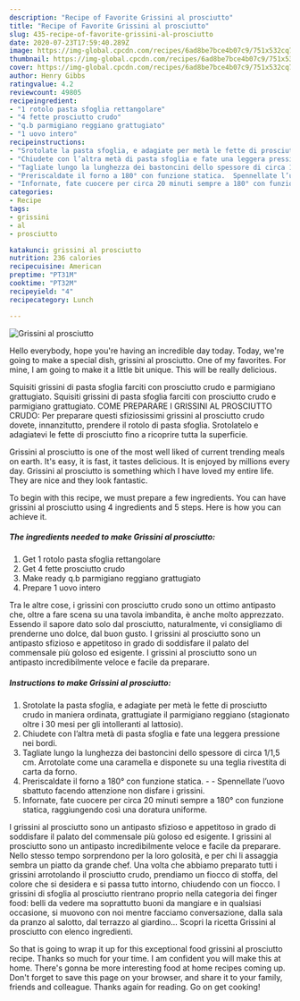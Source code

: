 ```yaml
---
description: "Recipe of Favorite Grissini al prosciutto"
title: "Recipe of Favorite Grissini al prosciutto"
slug: 435-recipe-of-favorite-grissini-al-prosciutto
date: 2020-07-23T17:59:40.289Z
image: https://img-global.cpcdn.com/recipes/6ad8be7bce4b07c9/751x532cq70/grissini-al-prosciutto-recipe-main-photo.jpg
thumbnail: https://img-global.cpcdn.com/recipes/6ad8be7bce4b07c9/751x532cq70/grissini-al-prosciutto-recipe-main-photo.jpg
cover: https://img-global.cpcdn.com/recipes/6ad8be7bce4b07c9/751x532cq70/grissini-al-prosciutto-recipe-main-photo.jpg
author: Henry Gibbs
ratingvalue: 4.2
reviewcount: 49805
recipeingredient:
- "1 rotolo pasta sfoglia rettangolare"
- "4 fette prosciutto crudo"
- "q.b parmigiano reggiano grattugiato"
- "1 uovo intero"
recipeinstructions:
- "Srotolate la pasta sfoglia, e adagiate per metà le fette di prosciutto crudo in maniera ordinata, grattugiate il parmigiano reggiano (stagionato oltre i 30 mesi per gli intolleranti al lattosio)."
- "Chiudete con l’altra metà di pasta sfoglia e fate una leggera pressione nei bordi."
- "Tagliate lungo la lunghezza dei bastoncini dello spessore di circa 1/1,5 cm. Arrotolate come una caramella e disponete su una teglia rivestita di carta da forno."
- "Preriscaldate il forno a 180° con funzione statica.  Spennellate l’uovo sbattuto facendo attenzione non disfare i grissini."
- "Infornate, fate cuocere per circa 20 minuti sempre a 180° con funzione statica, raggiungendo così una doratura uniforme."
categories:
- Recipe
tags:
- grissini
- al
- prosciutto

katakunci: grissini al prosciutto 
nutrition: 236 calories
recipecuisine: American
preptime: "PT31M"
cooktime: "PT32M"
recipeyield: "4"
recipecategory: Lunch

---
```



![Grissini al prosciutto](https://img-global.cpcdn.com/recipes/6ad8be7bce4b07c9/751x532cq70/grissini-al-prosciutto-recipe-main-photo.jpg)

Hello everybody, hope you're having an incredible day today. Today, we're going to make a special dish, grissini al prosciutto. One of my favorites. For mine, I am going to make it a little bit unique. This will be really delicious.

Squisiti grissini di pasta sfoglia farciti con prosciutto crudo e parmigiano grattugiato. Squisiti grissini di pasta sfoglia farciti con prosciutto crudo e parmigiano grattugiato. COME PREPARARE I GRISSINI AL PROSCIUTTO CRUDO: Per preparare questi sfiziosissimi grissini al prosciutto crudo dovete, innanzitutto, prendere il rotolo di pasta sfoglia. Srotolatelo e adagiatevi le fette di prosciutto fino a ricoprire tutta la superficie.

Grissini al prosciutto is one of the most well liked of current trending meals on earth. It's easy, it is fast, it tastes delicious. It is enjoyed by millions every day. Grissini al prosciutto is something which I have loved my entire life. They are nice and they look fantastic.


To begin with this recipe, we must prepare a few ingredients. You can have grissini al prosciutto using 4 ingredients and 5 steps. Here is how you can achieve it.

<!--inarticleads1-->

##### The ingredients needed to make Grissini al prosciutto:

1. Get 1 rotolo pasta sfoglia rettangolare
1. Get 4 fette prosciutto crudo
1. Make ready q.b parmigiano reggiano grattugiato
1. Prepare 1 uovo intero


Tra le altre cose, i grissini con prosciutto crudo sono un ottimo antipasto che, oltre a fare scena su una tavola imbandita, è anche molto apprezzato. Essendo il sapore dato solo dal prosciutto, naturalmente, vi consigliamo di prenderne uno dolce, dal buon gusto. I grissini al prosciutto sono un antipasto sfizioso e appetitoso in grado di soddisfare il palato del commensale più goloso ed esigente. I grissini al prosciutto sono un antipasto incredibilmente veloce e facile da preparare. 

<!--inarticleads2-->

##### Instructions to make Grissini al prosciutto:

1. Srotolate la pasta sfoglia, e adagiate per metà le fette di prosciutto crudo in maniera ordinata, grattugiate il parmigiano reggiano (stagionato oltre i 30 mesi per gli intolleranti al lattosio).
1. Chiudete con l’altra metà di pasta sfoglia e fate una leggera pressione nei bordi.
1. Tagliate lungo la lunghezza dei bastoncini dello spessore di circa 1/1,5 cm. Arrotolate come una caramella e disponete su una teglia rivestita di carta da forno.
1. Preriscaldate il forno a 180° con funzione statica. -  - Spennellate l’uovo sbattuto facendo attenzione non disfare i grissini.
1. Infornate, fate cuocere per circa 20 minuti sempre a 180° con funzione statica, raggiungendo così una doratura uniforme.


I grissini al prosciutto sono un antipasto sfizioso e appetitoso in grado di soddisfare il palato del commensale più goloso ed esigente. I grissini al prosciutto sono un antipasto incredibilmente veloce e facile da preparare. Nello stesso tempo sorprendono per la loro golosità, e per chi li assaggia sembra un piatto da grande chef. Una volta che abbiamo preparato tutti i grissini arrotolando il prosciutto crudo, prendiamo un fiocco di stoffa, del colore che si desidera e si passa tutto intorno, chiudendo con un fiocco. I grissini di sfoglia al prosciutto rientrano proprio nella categoria dei finger food: belli da vedere ma soprattutto buoni da mangiare e in qualsiasi occasione, si muovono con noi mentre facciamo conversazione, dalla sala da pranzo al salotto, dal terrazzo al giardino… Scopri la ricetta Grissini al prosciutto con elenco ingredienti. 

So that is going to wrap it up for this exceptional food grissini al prosciutto recipe. Thanks so much for your time. I am confident you will make this at home. There's gonna be more interesting food at home recipes coming up. Don't forget to save this page on your browser, and share it to your family, friends and colleague. Thanks again for reading. Go on get cooking!
